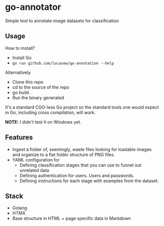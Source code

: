# go-annotator

Simple tool to annotate image datasets for classification

## Usage
How to install?

- Install Go
- `go run github.com/lucasew/go-annotation --help`

Alternatively
- Clone this repo
- cd to the source of the repo
- go build .
- Run the binary generated

It's a standard CGO-less Go project so the standard tools one would expect in Go, including cross compilation, will work.

**NOTE:** I didn't test it on Windows yet.

## Features
- Ingest a folder of, seemingly, waste files looking for loadable images and organize to a flat folder structure of PNG files.
- YAML configuration for
  - Defining classification stages that you can use to funnel out unrelated data
  - Defining authentication for users. Users and passwords.
  - Defining instructions for each stage with examples from the dataset.

## Stack
- Golang
- HTMX
- Base structure in HTML + page specific data in Markdown